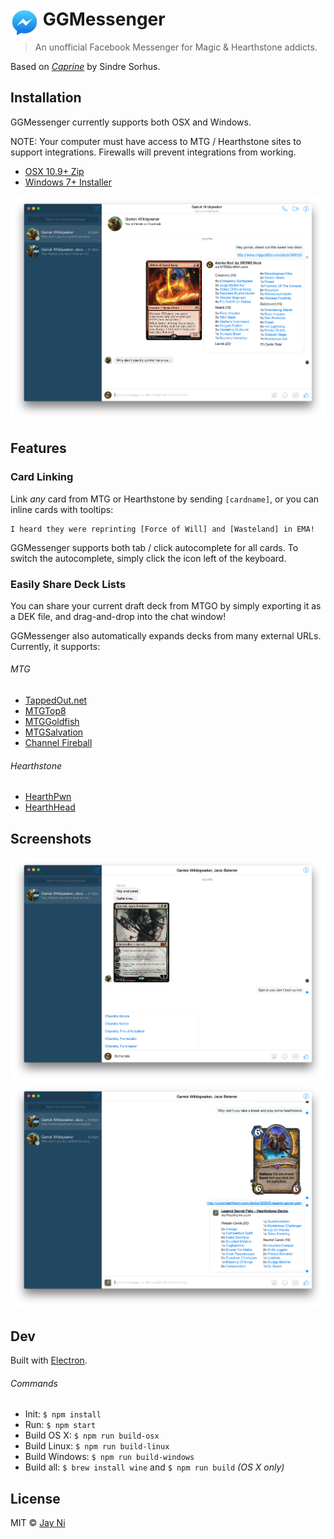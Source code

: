 # <img src="media/Icon.png" width="45" align="left">&nbsp;GGMessenger

> An unofficial Facebook Messenger for Magic & Hearthstone addicts.

Based on [*Caprine*](https://github.com/sindresorhus/caprine/releases/latest) by Sindre Sorhus.

## Installation

GGMessenger currently supports both OSX and Windows.

NOTE: Your computer must have access to MTG / Hearthstone sites to support integrations.  Firewalls will prevent integrations from working.

* [OSX 10.9+ Zip](https://www.dropbox.com/s/o0r8pty6shubwqb/GGMessenger-osx-0.4.0.zip?dl=0)
* [Windows 7+ Installer](https://www.dropbox.com/s/d8kwqkukferm0xj/GGMessenger-v0.4.0.exe?dl=0)

[![](media/screen3.png)](https://github.com/sindresorhus/caprine/releases/latest)

## Features

### Card Linking

Link *any* card from MTG or Hearthstone by sending `[cardname]`, or you can inline cards with tooltips:

```
I heard they were reprinting [Force of Will] and [Wasteland] in EMA!
```

GGMessenger supports both tab / click autocomplete for all cards.  To switch the autocomplete, simply click the icon left of the keyboard.

### Easily Share Deck Lists

You can share your current draft deck from MTGO by simply exporting it as a DEK file, and drag-and-drop into the chat window!

GGMessenger also automatically expands decks from many external URLs.  Currently, it supports:

###### MTG
* [TappedOut.net](http://tappedout.net)
* [MTGTop8](http://mtgtop8.com)
* [MTGGoldfish](http://mtggoldfish.com)
* [MTGSalvation](http://mtgsalvation.com)
* [Channel Fireball](http://channelfireball.com)

###### Hearthstone
* [HearthPwn](http://hearthpwn.com)
* [HearthHead](http://hearthhead.com)

## Screenshots

![](media/screen1.png)
![](media/screen2.png)

## Dev

Built with [Electron](http://electron.atom.io).

###### Commands

- Init: `$ npm install`
- Run: `$ npm start`
- Build OS X: `$ npm run build-osx`
- Build Linux: `$ npm run build-linux`
- Build Windows: `$ npm run build-windows`
- Build all: `$ brew install wine` and `$ npm run build` *(OS X only)*

## License

MIT © [Jay Ni](https://github.com/jayxni)
